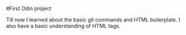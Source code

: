 #First Odin project

Till now I learned about the basic git commands and HTML boilerplate.
I also have a basic understanding of HTML tags.
